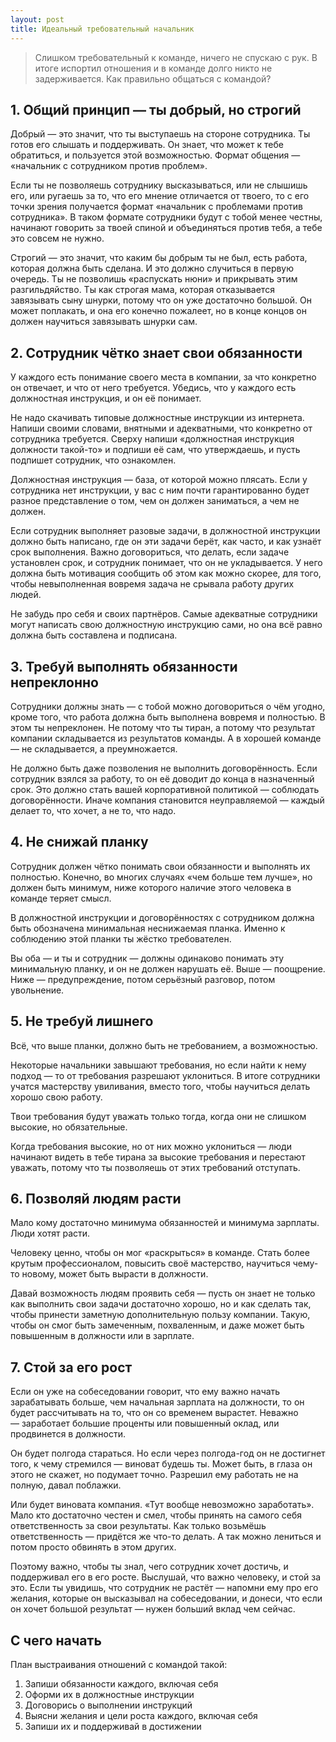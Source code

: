 ```yaml
---
layout: post
title: Идеальный требовательный начальник
---
```


> Слишком требовательный к команде, ничего не спускаю с рук. В итоге испортил отношения и в команде долго никто не задерживается. Как правильно общаться с командой?

## 1. Общий принцип — ты добрый, но строгий

Добрый — это значит, что ты выступаешь на стороне сотрудника. Ты готов его слышать и поддерживать. Он знает, что может к тебе обратиться, и пользуется этой возможностью. Формат общения — «начальник с сотрудником против проблем».

Если ты не позволяешь сотруднику высказываться, или не слышишь его, или ругаешь за то, что его мнение отличается от твоего, то с его точки зрения получается формат «начальник с проблемами против сотрудника». В таком формате сотрудники будут с тобой менее честны, начинают говорить за твоей спиной и объединяться против тебя, а тебе это совсем не нужно.

Строгий — это значит, что каким бы добрым ты не был, есть работа, которая должна быть сделана. И это должно случиться в первую очередь. Ты не позволишь «распускать нюни» и прикрывать этим разгильдяйство. Ты как строгая мама, которая отказывается завязывать сыну шнурки, потому что он уже достаточно большой. Он может поплакать, и она его конечно пожалеет, но в конце концов он должен научиться завязывать шнурки сам.

## 2. Сотрудник чётко знает свои обязанности

У каждого есть понимание своего места в компании, за что конкретно он отвечает, и что от него требуется. Убедись, что у каждого есть должностная инструкция, и он её понимает.

Не надо скачивать типовые должностные инструкции из интернета. Напиши своими словами, внятными и адекватными, что конкретно от сотрудника требуется. Сверху напиши «должностная инструкция должности такой-то» и подпиши её сам, что утверждаешь, и пусть подпишет сотрудник, что ознакомлен.

Должностная инструкция — база, от которой можно плясать. Если у сотрудника нет инструкции, у вас с ним почти гарантированно будет разное представление о том, чем он должен заниматься, а чем не должен.

Если сотрудник выполняет разовые задачи, в должностной инструкции должно быть написано, где он эти задачи берёт, как часто, и как узнаёт срок выполнения. Важно договориться, что делать, если задаче установлен срок, и сотрудник понимает, что он не укладывается. У него должна быть мотивация сообщить об этом как можно скорее, для того, чтобы невыполненная вовремя задача не срывала работу других людей.

Не забудь про себя и своих партнёров. Самые адекватные сотрудники могут написать свою должностную инструкцию сами, но она всё равно должна быть составлена и подписана.

## 3. Требуй выполнять обязанности непреклонно

Сотрудники должны знать — с тобой можно договориться о чём угодно, кроме того, что работа должна быть выполнена вовремя и полностью. В этом ты непреклонен. Не потому что ты тиран, а потому что результат компании складывается из результатов команды. А в хорошей команде — не складывается, а преумножается.

Не должно быть даже позволения не выполнить договорённость. Если сотрудник взялся за работу, то он её доводит до конца в назначенный срок. Это должно стать вашей корпоративной политикой — соблюдать договорённости. Иначе компания становится неуправляемой — каждый делает то, что хочет, а не то, что надо.

## 4. Не снижай планку

Сотрудник должен чётко понимать свои обязанности и выполнять их полностью. Конечно, во многих случаях «чем больше тем лучше», но должен быть минимум, ниже которого наличие этого человека в команде теряет смысл.

В должностной инструкции и договорённостях с сотрудником должна быть обозначена минимальная неснижаемая планка. Именно к соблюдению этой планки ты жёстко требователен.

Вы оба — и ты и сотрудник — должны одинаково понимать эту минимальную планку, и он не должен нарушать её. Выше — поощрение. Ниже — предупреждение, потом серьёзный разговор, потом увольнение.

## 5. Не требуй лишнего

Всё, что выше планки, должно быть не требованием, а возможностью.

Некоторые начальники завышают требования, но если найти к нему подход — то от требования разрешают уклониться. В итоге сотрудники учатся мастерству увиливания, вместо того, чтобы научиться делать хорошо свою работу.

Твои требования будут уважать только тогда, когда они не слишком высокие, но обязательные. 

Когда требования высокие, но от них можно уклониться — люди начинают видеть в тебе тирана за высокие требования и перестают уважать, потому что ты позволяешь от этих требований отступать.

## 6. Позволяй людям расти

Мало кому достаточно минимума обязанностей и минимума зарплаты. Люди хотят расти. 

Человеку ценно, чтобы он мог «раскрыться» в команде. Стать более крутым профессионалом, повысить своё мастерство, научиться чему-то новому, может быть вырасти в должности.

Давай возможность людям проявить себя — пусть он знает не только как выполнить свои задачи достаточно хорошо, но и как сделать так, чтобы принести заметную дополнительную пользу компании. Такую, чтобы он смог быть замеченным, похваленным, и даже может быть повышенным в должности или в зарплате.

## 7. Стой за его рост

Если он уже на собеседовании говорит, что ему важно начать зарабатывать больше, чем начальная зарплата на должности, то он будет рассчитывать на то, что он со временем вырастет. Неважно — заработает большие проценты или повышенный оклад, или продвинется в должности.

Он будет полгода стараться. Но если через полгода-год он не достигнет того, к чему стремился — виноват будешь ты. Может быть, в глаза он этого не скажет, но подумает точно. Разрешил ему работать не на полную, давал поблажки.

Или будет виновата компания. «Тут вообще невозможно заработать». Мало кто достаточно честен и смел, чтобы принять на самого себя ответственность за свои результаты. Как только возьмёшь ответственность — придётся же что-то делать. А так можно лениться и потом просто обвинять в этом других.

Поэтому важно, чтобы ты знал, чего сотрудник хочет достичь, и поддерживал его в его росте. Выслушай, что важно человеку, и стой за это. Если ты увидишь, что сотрудник не растёт — напомни ему про его желания, которые он высказывал на собеседовании, и донеси, что если он хочет большой результат — нужен больший вклад чем сейчас.

## С чего начать

План выстраивания отношений с командой такой:

1. Запиши обязанности каждого, включая себя
2. Оформи их в должностные инструкции
3. Договорись о выполнении инструкций
4. Выясни желания и цели роста каждого, включая себя
5. Запиши их и поддерживай в достижении